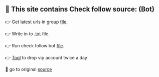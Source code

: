 ## :page_with_curl: This site contains Check follow source: (Bot)
:point_right: Get latest urls in group [file](https://github.com/hoai97nam/telegram_bot/blob/master/check%20follow/get_mess.py).

:point_right: Write in to [.txt](https://github.com/hoai97nam/telegram_bot/blob/master/check%20follow/file_link.py) file.

:point_right: Run check follow bot [file](https://github.com/hoai97nam/telegram_bot/blob/master/check%20follow/echobot.py).

:point_right: [Tool](https://github.com/hoai97nam/telegram_bot/blob/master/check%20follow/auto_drop_tool.py) to drop vip account twice a day

:rocket: go to original [source](https://github.com/hoai97nam/python-telegram-bot/tree/sub-telegram-bot/examples)
